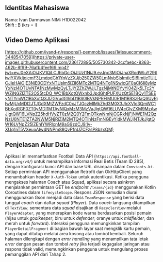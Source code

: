 

## Identitas Mahasiswa

Nama: Ivan Darmawan
NIM: H1D022042  
Shift : B (krs = I)

## Video Demo Aplikasi

[https://github.com/ivand-n/responsi1-pemmob/issues/1#issuecomment-3448547059](https://private-user-images.githubusercontent.com/236172895/505730342-2ccfaebc-8363-462b-8f99-76afb4fee169.mp4?jwt=eyJ0eXAiOiJKV1QiLCJhbGciOiJIUzI1NiJ9.eyJpc3MiOiJnaXRodWIuY29tIiwiYXVkIjoicmF3LmdpdGh1YnVzZXJjb250ZW50LmNvbSIsImtleSI6ImtleTUiLCJleHAiOjE3NjE0ODYxNTUsIm5iZiI6MTc2MTQ4NTg1NSwicGF0aCI6Ii8yMzYxNzI4OTUvNTA1NzMwMzQyLTJjY2ZhZWJjLTgzNjMtNDYyYi04Zjk5LTc2YWZiNGZlZTE2OS5tcDQ_WC1BbXotQWxnb3JpdGhtPUFXUzQtSE1BQy1TSEEyNTYmWC1BbXotQ3JlZGVudGlhbD1BS0lBVkNPRFlMU0E1M1BRSzRaQSUyRjIwMjUxMDI2JTJGdXMtZWFzdC0xJTJGczMlMkZhd3M0X3JlcXVlc3QmWC1BbXotRGF0ZT0yMDI1MTAyNlQxMzM3MzVaJlgtQW16LUV4cGlyZXM9MzAwJlgtQW16LVNpZ25hdHVyZT0zM2Q0Y2FmOTkwNmNjOGRkNjFjNWE1M2QzNzU0NTE1ZTA2NWM5NjRiZjM2MTQ4OTlhNzFmNGEyYjdkMWJjNTJkJlgtQW16LVNpZ25lZEhlYWRlcnM9aG9zdCJ9.1v-XUq1nT5VXeuoAlw4NNPm88QvPfnUZCFzsP8bzxQM)


## Penjelasan Alur Data

Aplikasi ini memanfaatkan Football Data API (`https://api.football-data.org/v4/`) untuk menampilkan informasi Real Betis (Team ID 285), dengan konfigurasi kunci API dan base URL disimpan dalam `Constants.kt`. Setiap permintaan API menggunakan Retrofit dan OkHttpClient yang menambahkan header `X-Auth-Token` untuk autentikasi. Ketika pengguna mengakses halaman Coach atau Squad, aplikasi secara asinkron menjalankan permintaan GET ke *endpoint* `/teams/{id}` menggunakan Kotlin Coroutines dalam `lifecycleScope`. Respons JSON kemudian diurai menggunakan Gson menjadi data class `TeamResponse` yang berisi data tunggal *coach* dan daftar *squad* (*Player*). Data *coach* langsung ditampilkan di `TextView`, sementara data *squad* disajikan di `RecyclerView` melalui `PlayerAdapter`, yang menerapkan kode warna berdasarkan posisi pemain (hijau untuk *goalkeeper*, biru untuk *defender*, oranye untuk *midfielder*, dan merah untuk *forward*). Interaksi pengguna memungkinkan tampilan `PlayerDetailFragment` di bagian bawah layar saat mengklik kartu pemain, yang dapat ditutup melalui area kosong atau tombol kembali. Seluruh halaman dilengkapi dengan *error handling* yang menampilkan tata letak *error* dengan pesan dan tombol *retry* jika terjadi kegagalan jaringan atau respons tidak valid, memungkinkan pengguna untuk mengulang proses pemanggilan API dari Tahap 2.
